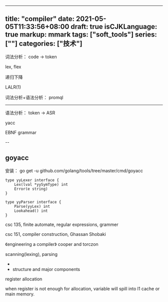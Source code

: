 
---
title: "compiler"
date: 2021-05-05T11:33:56+08:00
draft: true
isCJKLanguage: true
markup: mmark
tags: ["soft_tools"]
series: [""]
categories: ["技术"]
---

词法分析： code -> token

lex, flex 

递归下降

LALR(1)

词法分析+语法分析： promql

---

语法分析： token -> ASR

yacc


EBNF grammar


--

## goyacc

安装： go get -u github.com/golang/tools/tree/master/cmd/goyacc

```
type yyLexer interface {
	Lex(lval *yySymType) int
	Error(e string)
}

type yyParser interface {
	Parse(yyLex) int
	Lookahead() int
}
```

csc 135,  finite automate, regular expressions, grammer

csc 151, compiler construction, Ghassan Shobaki

《engineering a compiler》 cooper and torczon

scanning(lexing), parsing

+ 
+ structure and major components

register allocation

when register is not enough for allocation, variable will spill into l1 cache or main memory.